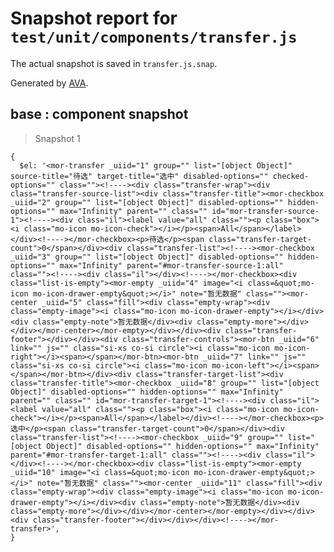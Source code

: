 # Snapshot report for `test/unit/components/transfer.js`

The actual snapshot is saved in `transfer.js.snap`.

Generated by [AVA](https://ava.li).

## base : component snapshot

> Snapshot 1

    {
      $el: '<mor-transfer _uiid="1" group="" list="[object Object]" source-title="待选" target-title="选中" disabled-options="" checked-options="" class=""><!----><div class="transfer-wrap"><div class="transfer-source-list"><div class="transfer-title"><mor-checkbox _uiid="2" group="" list="[object Object]" disabled-options="" hidden-options="" max="Infinity" parent="" class="" id="mor-transfer-source-1"><!----><div class="il"><label value="all" class=""><p class="box"><i class="mo-icon mo-icon-check"></i></p><span>All</span></label></div><!----></mor-checkbox><p>待选</p><span class="transfer-target-count">0</span></div><div class="transfer-list"><!----><mor-checkbox _uiid="3" group="" list="[object Object]" disabled-options="" hidden-options="" max="Infinity" parent="#mor-transfer-source-1:all" class=""><!----><div class="il"></div><!----></mor-checkbox><div class="list-is-empty"><mor-empty _uiid="4" image="<i class=&quot;mo-icon mo-icon-drawer-empty&quot;></i>" note="暂无数据" class=""><mor-center _uiid="5" class="fill"><div class="empty-wrap"><div class="empty-image"><i class="mo-icon mo-icon-drawer-empty"></i></div><div class="empty-note">暂无数据</div><div class="empty-more"></div></div></mor-center></mor-empty></div></div><div class="transfer-footer"></div></div><div class="transfer-controls"><mor-btn _uiid="6" link="" js="" class="si-xs co-si circle"><i class="mo-icon mo-icon-right"></i><span></span></mor-btn><mor-btn _uiid="7" link="" js="" class="si-xs co-si circle"><i class="mo-icon mo-icon-left"></i><span></span></mor-btn></div><div class="transfer-target-list"><div class="transfer-title"><mor-checkbox _uiid="8" group="" list="[object Object]" disabled-options="" hidden-options="" max="Infinity" parent="" class="" id="mor-transfer-target-1"><!----><div class="il"><label value="all" class=""><p class="box"><i class="mo-icon mo-icon-check"></i></p><span>All</span></label></div><!----></mor-checkbox><p>选中</p><span class="transfer-target-count">0</span></div><div class="transfer-list"><!----><mor-checkbox _uiid="9" group="" list="[object Object]" disabled-options="" hidden-options="" max="Infinity" parent="#mor-transfer-target-1:all" class=""><!----><div class="il"></div><!----></mor-checkbox><div class="list-is-empty"><mor-empty _uiid="10" image="<i class=&quot;mo-icon mo-icon-drawer-empty&quot;></i>" note="暂无数据" class=""><mor-center _uiid="11" class="fill"><div class="empty-wrap"><div class="empty-image"><i class="mo-icon mo-icon-drawer-empty"></i></div><div class="empty-note">暂无数据</div><div class="empty-more"></div></div></mor-center></mor-empty></div></div><div class="transfer-footer"></div></div></div><!----></mor-transfer>',
    }
